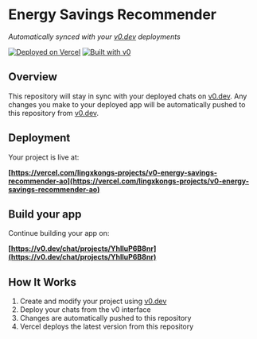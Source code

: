 # Energy Savings Recommender

*Automatically synced with your [v0.dev](https://v0.dev) deployments*

[![Deployed on Vercel](https://img.shields.io/badge/Deployed%20on-Vercel-black?style=for-the-badge&logo=vercel)](https://vercel.com/lingxkongs-projects/v0-energy-savings-recommender-ao)
[![Built with v0](https://img.shields.io/badge/Built%20with-v0.dev-black?style=for-the-badge)](https://v0.dev/chat/projects/YhlluP6B8nr)

## Overview

This repository will stay in sync with your deployed chats on [v0.dev](https://v0.dev).
Any changes you make to your deployed app will be automatically pushed to this repository from [v0.dev](https://v0.dev).

## Deployment

Your project is live at:

**[https://vercel.com/lingxkongs-projects/v0-energy-savings-recommender-ao](https://vercel.com/lingxkongs-projects/v0-energy-savings-recommender-ao)**

## Build your app

Continue building your app on:

**[https://v0.dev/chat/projects/YhlluP6B8nr](https://v0.dev/chat/projects/YhlluP6B8nr)**

## How It Works

1. Create and modify your project using [v0.dev](https://v0.dev)
2. Deploy your chats from the v0 interface
3. Changes are automatically pushed to this repository
4. Vercel deploys the latest version from this repository